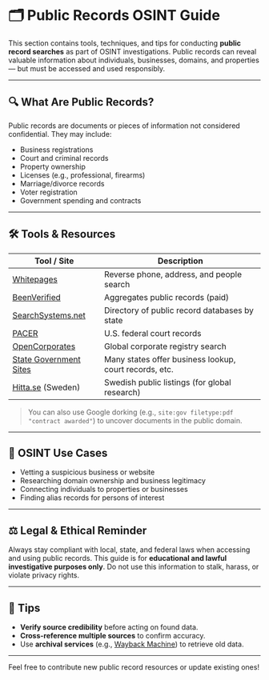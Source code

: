 # 🗂️ Public Records OSINT Guide

This section contains tools, techniques, and tips for conducting **public record searches** as part of OSINT investigations. Public records can reveal valuable information about individuals, businesses, domains, and properties — but must be accessed and used responsibly.

---

## 🔍 What Are Public Records?

Public records are documents or pieces of information not considered confidential. They may include:

- Business registrations
- Court and criminal records
- Property ownership
- Licenses (e.g., professional, firearms)
- Marriage/divorce records
- Voter registration
- Government spending and contracts

---

## 🛠️ Tools & Resources

| Tool / Site | Description |
|-------------|-------------|
| [Whitepages](https://www.whitepages.com) | Reverse phone, address, and people search |
| [BeenVerified](https://www.beenverified.com) | Aggregates public records (paid) |
| [SearchSystems.net](https://publicrecords.searchsystems.net/) | Directory of public record databases by state |
| [PACER](https://pacer.uscourts.gov/) | U.S. federal court records |
| [OpenCorporates](https://opencorporates.com/) | Global corporate registry search |
| [State Government Sites](https://www.usa.gov/state-consumer) | Many states offer business lookup, court records, etc. |
| [Hitta.se](https://www.hitta.se) (Sweden) | Swedish public listings (for global research) |

> You can also use Google dorking (e.g., `site:gov filetype:pdf "contract awarded"`) to uncover documents in the public domain.

---

## 📁 OSINT Use Cases

- Vetting a suspicious business or website
- Researching domain ownership and business legitimacy
- Connecting individuals to properties or businesses
- Finding alias records for persons of interest

---

## ⚖️ Legal & Ethical Reminder

Always stay compliant with local, state, and federal laws when accessing and using public records. This guide is for **educational and lawful investigative purposes only**. Do not use this information to stalk, harass, or violate privacy rights.

---

## 📌 Tips

- **Verify source credibility** before acting on found data.
- **Cross-reference multiple sources** to confirm accuracy.
- Use **archival services** (e.g., [Wayback Machine](https://archive.org)) to retrieve old data.

---

Feel free to contribute new public record resources or update existing ones!
